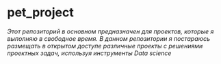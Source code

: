 # pet_project

*Этот репозиторий в основном предназначен для проектов, которые я выполняю в свободное время. В данном репозитории я постараюсь размещать в открытом доступе различные проекты с решениями проектных задач, используя инструменты Data science*
